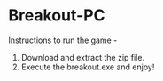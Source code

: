 # Breakout-PC

Instructions to run the game - 

1. Download and extract the zip file.
2. Execute the breakout.exe and enjoy!
